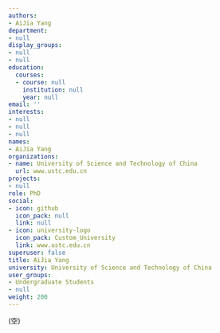 ```yaml
---
authors:
- AiJia Yang
department:
- null
display_groups:
- null
- null
education:
  courses:
  - course: null
    institution: null
    year: null
email: ''
interests:
- null
- null
- null
names:
- AiJia Yang
organizations:
- name: University of Science and Technology of China
  url: www.ustc.edu.cn
projects:
- null
role: PhD
social:
- icon: github
  icon_pack: null
  link: null
- icon: university-logo
  icon_pack: Custom_University
  link: www.ustc.edu.cn
superuser: false
title: AiJia Yang
university: University of Science and Technology of China
user_groups:
- Undergraduate Students
- null
weight: 200
---
```


(空)
